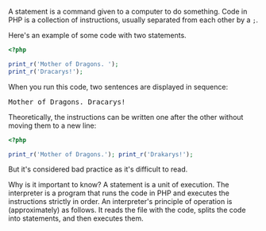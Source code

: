 A statement is a command given to a computer to do something. Code in PHP is a collection of instructions, usually separated from each other by a  `;`.

Here's an example of some code with two statements.

```php
<?php

print_r('Mother of Dragons. ');
print_r('Dracarys!');
```

When you run this code, two sentences are displayed in sequence:

<pre class='hexlet-basics-output'>
Mother of Dragons. Dracarys!
</pre>

Theoretically, the instructions can be written one after the other without moving them to a new line:

```php
<?php

print_r('Mother of Dragons.'); print_r('Drakarys!');
```

But it's considered bad practice as it's difficult to read.

Why is it important to know? A statement is a unit of execution. The interpreter is a program that runs the code in PHP and executes the instructions strictly in order. An interpreter's principle of operation is (approximately) as follows. It reads the file with the code, splits the code into statements, and then executes them.
